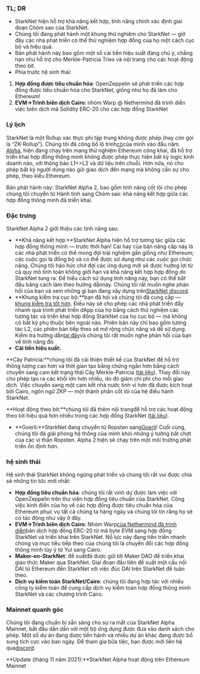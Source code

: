 ### TL; DR

* StarkNet hiện hỗ trợ khả năng kết hợp, tính năng chính xác định giai đoạn Chòm sao của StarkNet.
* Chúng tôi đang phát hành một khung thử nghiệm cho StarkNet — giờ đây các nhà phát triển có thể thử nghiệm hợp đồng của họ một cách cục bộ và hiệu quả.
* Bản phát hành này bao gồm một số cải tiến hiệu suất đáng chú ý, chẳng hạn như hỗ trợ cho Merkle-Patricia Tries và nội trang cho các hoạt động theo bit.
* Phía trước hệ sinh thái:

1. **Hợp đồng được tiêu chuẩn hóa**: OpenZeppelin sẽ phát triển các hợp đồng được tiêu chuẩn hóa cho StarkNet, giống như họ đã làm cho Ethereum!
2. **EVM->Trình biên dịch Cairo**: nhóm Warp @ Nethermind đã trình diễn việc biên dịch mã Solidity ERC-20 cho các hợp đồng StarkNet

### Lý lịch

StarkNet là một Rollup xác thực phi tập trung không được phép (hay còn gọi là “ZK-Rollup”). Chúng tôi đã công bố lộ trình[có](https://medium.com/starkware/on-the-road-to-starknet-a-permissionless-stark-powered-l2-zk-rollup-83be53640880)của mình vào đầu năm. [Alpha](https://medium.com/starkware/starknet-alpha-1-90c3348cca4f), hiện đang chạy trên mạng thử nghiệm Ethereum công khai, đã hỗ trợ triển khai hợp đồng thông minh không được phép thực hiện bất kỳ logic kinh doanh nào, với thông báo L1<>L2 và dữ liệu trên chuỗi. Hơn nữa, nó cho phép bất kỳ người dùng nào gửi giao dịch đến mạng mà không cần sự cho phép, theo kiểu Ethereum.

Bản phát hành này: StarkNet Alpha 2, bao gồm tính năng cốt lõi cho phép chúng tôi chuyển từ Hành tinh sang Chòm sao: khả năng kết hợp giữa các hợp đồng thông minh đã triển khai.

### Đặc trưng

StarkNet Alpha 2 giới thiệu các tính năng sau:

* **Khả năng kết hợp:**StarkNet Alpha hiện hỗ trợ tương tác giữa các hợp đồng thông minh — trước thời hạn! Cái hay của bản nâng cấp này là các nhà phát triển có thể mong đợi trải nghiệm gần giống như Ethereum; các cuộc gọi là đồng bộ và có thể được sử dụng như các cuộc gọi chức năng. Chúng tôi háo hức chờ đợi các ứng dụng mới sẽ được hưởng lợi từ cả quy mô tính toán không giới hạn và khả năng kết hợp hợp đồng do StarkNet tung ra. Để hiểu cách sử dụng tính năng này, bạn có thể bắt đầu bằng cách làm theo hướng dẫn[](https://www.cairo-lang.org/docs/hello_starknet/calling_contracts.html)này. Chúng tôi rất muốn nghe phản hồi của bạn và xem những gì bạn đang xây dựng trên[StarkNet discord](https://discord.gg/uJ9HZTUk2Y).
* **Khung kiểm tra cục bộ:**bạn đã hỏi và chúng tôi đã cung cấp —[khung kiểm tra tốt hơn](https://github.com/starkware-libs/cairo-lang/tree/master/src/starkware/starknet/testing). Điều này sẽ cho phép các nhà phát triển đẩy nhanh quá trình phát triển dApp của họ bằng cách thử nghiệm các tương tác và triển khai hợp đồng StarkNet của họ cục bộ — mà không có bất kỳ phụ thuộc bên ngoài nào. Phiên bản này chỉ bao gồm tương tác L2, các phiên bản tiếp theo sẽ mở rộng chức năng và dễ sử dụng. Kiểm tra hướng dẫn[tại đây](https://www.cairo-lang.org/docs/hello_starknet/unit_tests.html)và chúng tôi rất muốn nghe phản hồi của bạn về tính năng đó.
* **Cải tiến hiệu suất:**

**Cây Patricia:**chúng tôi đã cải thiện thiết kế của StarkNet để hỗ trợ thông lượng cao hơn và thời gian tạo bằng chứng ngắn hơn bằng cách chuyển sang cam kết trạng thái Cây Merkle-Patricia ([tài liệu](https://github.com/starkware-libs/cairo-lang/blob/master/src/starkware/cairo/common/patricia_utils.py)). Thay đổi này cho phép tạo ra các khối lớn hơn nhiều, do đó giảm chi phí cho mỗi giao dịch. Việc chuyển sang một cam kết nhà nước tinh vi hơn đã được kích hoạt bởi Cairo, ngôn ngữ ZKP — một thành phần cốt lõi của hệ điều hành StarkNet.

**Hoạt động theo bit:**chúng tôi đã thêm nội trang[](https://www.cairo-lang.org/docs/how_cairo_works/builtins.html)để hỗ trợ các hoạt động theo bit hiệu quả hơn nhiều trong các hợp đồng StarkNet ([tài liệu](https://www.cairo-lang.org/docs/reference/common_library.html#common-library-bitwise)).

* **Goerli:**StarkNet đang chuyển từ Ropsten sang[Goerli](https://goerli.etherscan.io/address/0xee02F29aE9A4988aE064940bF11954d6eafE26Ac)! Cuối cùng, chúng tôi đã giải phóng hệ thống của mình khỏi những ý tưởng bất chợt của các vị thần Ropsten. Alpha 2 hiện sẽ chạy trên một môi trường phát triển ổn định hơn.

### hệ sinh thái

Hệ sinh thái StarkNet không ngừng phát triển và chúng tôi rất vui được chia sẻ những tin tức mới nhất:

* **Hợp đồng tiêu chuẩn hóa**: chúng tôi rất vinh dự được làm việc với OpenZeppelin trên thư viện hợp đồng tiêu chuẩn của StarkNet. Công việc kinh điển của họ về các hợp đồng được tiêu chuẩn hóa của Ethereum phục vụ tất cả chúng ta hàng ngày và chúng tôi tin rằng họ sẽ có tác động như vậy ở đây.
* **EVM->Trình biên dịch Cairo**: Nhóm Warp[của Nethermind đã trình diễn](https://medium.com/nethermind-eth/warp-your-way-to-starknet-ddd6856875e0)bản dịch hợp đồng ERC-20 từ mã byte EVM sang hợp đồng StarkNet và triển khai trên StarkNet. Nỗ lực này đang tiến triển nhanh chóng và mục tiêu tiếp theo của chúng tôi là chuyển đổi các hợp đồng thông minh tùy ý từ Yul sang Cairo.
* **Maker-on-StarkNet**: đề xuất[](https://forum.makerdao.com/t/mip39c2-sp19-adding-the-starknet-engineering-core-unit-sne-001/9745)đã được gửi tới Maker DAO để triển khai giao thức Maker qua StarkNet. Giai đoạn đầu tiên đề xuất một cầu nối DAI từ Ethereum đến StarkNet với việc đúc DAI trên StarkNet để tuân theo.
* **Dịch vụ kiểm toán StarkNet/Cairo**: chúng tôi đang hợp tác với nhiều công ty kiểm toán để cung cấp dịch vụ kiểm toán hợp đồng thông minh StarkNet và các chương trình Cairo.

### Mainnet quanh góc

Chúng tôi đang chuẩn bị sẵn sàng cho sự ra mắt của StarkNet Alpha Mainnet, bắt đầu dần dần với một bộ ứng dụng được đưa vào danh sách cho phép. Một số dự án đang được tiến hành và nhiều dự án khác đang được bổ sung tích cực vào ban ngày. Để tham gia bữa tiệc, bạn được mời liên hệ qua[discord](https://discord.gg/uJ9HZTUk2Y).

**Update (tháng 11 năm 2021):**StarkNet Alpha hoạt động trên Ethereum Mainnet